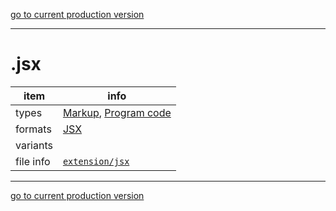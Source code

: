 [go to current production version]({{preferredFormats}})

---



# .jsx

item | info
--- | ---
types | [Markup](../dataTypes/markup.md), [Program code](../dataTypes/programCode.md)
formats | [JSX](../fileFormats/jsx.md)
variants | 
file info | [`extension/jsx`]({{fileinfo}}/jsx)




---

[go to current production version]({{preferredFormats}})
